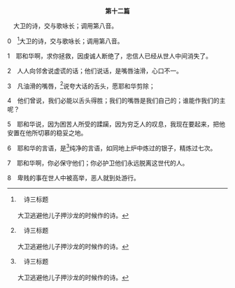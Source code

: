 <p style="text-align:center;font-weight:bold;">第十二篇</p>

<a name="0">

<span id="spsm">　大卫的诗，交与歌咏长；调用第八音。

0　[^a]大卫的诗，交与歌咏长；调用第八音。

[^a]:　诗三标题<br><br>大卫逃避他儿子押沙龙的时候作的诗。

1　耶和华啊，求你拯救，因虔诚人断绝了，忠信人已经从世人中间消失了。

2　人人向邻舍说虚谎的话；他们说话，是嘴唇油滑，心口不一。

3　凡油滑的嘴唇，[^a]说夸大话的舌头，愿耶和华剪除；

[^a]:　雅三5；但七8；20；启十三5<br><br>雅3:5　舌头也是这样，虽是个小肢体，却能说夸大的话。看哪，多么小的火，能点着多么大的树林。<br><br>但7:8　我正注意这些角，见其中又长起一个小角；先前的角中，有三角在这角前连根被拔出来。这角有眼像人的眼，有口说夸大的话。<br><br>但7:20　它头上有十角和那另长的一角，在这角前有三角倾倒；这角有眼，有说夸大话的口，形状强大，过于它的同伴。<br><br>启13:5　那龙又给它说夸大、亵渎话的口，并给它权柄，可以任意而行四十二个月。

4　他们曾说，我们必能以舌头得胜；我们的嘴唇是我们自己的；谁能作我们的主呢？

5　耶和华说，因为困苦人所受的蹂躏，因为穷乏人的叹息，我现在要起来，把他安置在他所切慕的稳妥之地。

6　耶和华的言语，是[^a]纯净的言语，如同地上炉中炼过的银子，精炼过七次。

[^a]:　诗一一九140；十八30；箴三十5<br><br>诗119:140　你的话极其精炼，为你的仆人所爱。<br><br>诗18:30　至于神，祂的道路是完全的；耶和华的话是炼净的。凡投靠祂的，祂便作他们的盾牌。<br><br>箴30:5　神的言语，句句都是炼净的；投靠祂的，祂便作他们的盾牌。

7　耶和华啊，你必保守他们；你必护卫他们永远脱离这世代的人。

8　卑贱的事在世人中被高举，恶人就到处游行。
